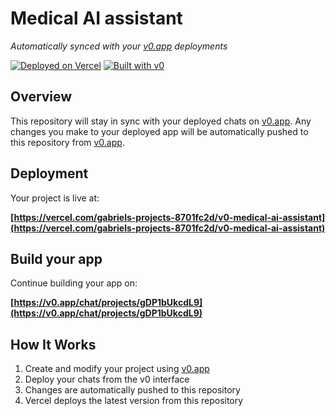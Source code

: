 # Medical AI assistant

*Automatically synced with your [v0.app](https://v0.app) deployments*

[![Deployed on Vercel](https://img.shields.io/badge/Deployed%20on-Vercel-black?style=for-the-badge&logo=vercel)](https://vercel.com/gabriels-projects-8701fc2d/v0-medical-ai-assistant)
[![Built with v0](https://img.shields.io/badge/Built%20with-v0.app-black?style=for-the-badge)](https://v0.app/chat/projects/gDP1bUkcdL9)

## Overview

This repository will stay in sync with your deployed chats on [v0.app](https://v0.app).
Any changes you make to your deployed app will be automatically pushed to this repository from [v0.app](https://v0.app).

## Deployment

Your project is live at:

**[https://vercel.com/gabriels-projects-8701fc2d/v0-medical-ai-assistant](https://vercel.com/gabriels-projects-8701fc2d/v0-medical-ai-assistant)**

## Build your app

Continue building your app on:

**[https://v0.app/chat/projects/gDP1bUkcdL9](https://v0.app/chat/projects/gDP1bUkcdL9)**

## How It Works

1. Create and modify your project using [v0.app](https://v0.app)
2. Deploy your chats from the v0 interface
3. Changes are automatically pushed to this repository
4. Vercel deploys the latest version from this repository